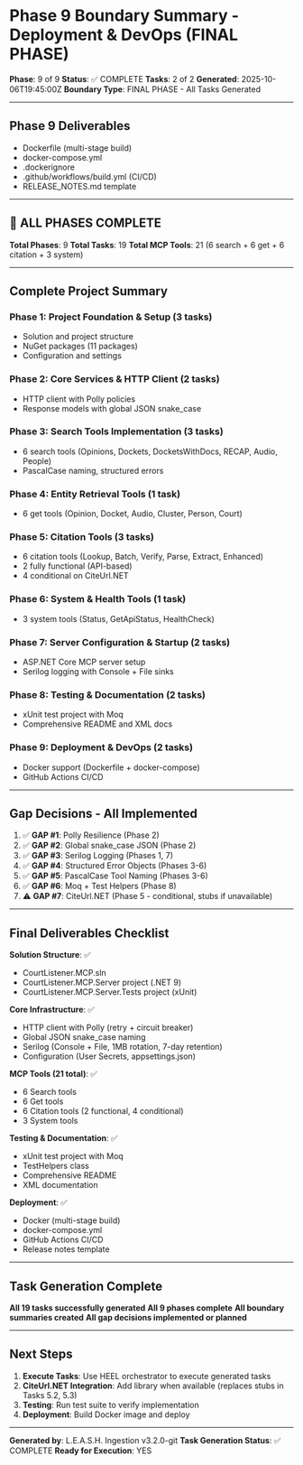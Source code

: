 # Phase 9 Boundary Summary - Deployment & DevOps (FINAL PHASE)

**Phase**: 9 of 9
**Status**: ✅ COMPLETE
**Tasks**: 2 of 2
**Generated**: 2025-10-06T19:45:00Z
**Boundary Type**: FINAL PHASE - All Tasks Generated

---

## Phase 9 Deliverables
- Dockerfile (multi-stage build)
- docker-compose.yml
- .dockerignore
- .github/workflows/build.yml (CI/CD)
- RELEASE_NOTES.md template

---

## 🎉 ALL PHASES COMPLETE

**Total Phases**: 9
**Total Tasks**: 19
**Total MCP Tools**: 21 (6 search + 6 get + 6 citation + 3 system)

---

## Complete Project Summary

### Phase 1: Project Foundation & Setup (3 tasks)
- Solution and project structure
- NuGet packages (11 packages)
- Configuration and settings

### Phase 2: Core Services & HTTP Client (2 tasks)
- HTTP client with Polly policies
- Response models with global JSON snake_case

### Phase 3: Search Tools Implementation (3 tasks)
- 6 search tools (Opinions, Dockets, DocketsWithDocs, RECAP, Audio, People)
- PascalCase naming, structured errors

### Phase 4: Entity Retrieval Tools (1 task)
- 6 get tools (Opinion, Docket, Audio, Cluster, Person, Court)

### Phase 5: Citation Tools (3 tasks)
- 6 citation tools (Lookup, Batch, Verify, Parse, Extract, Enhanced)
- 2 fully functional (API-based)
- 4 conditional on CiteUrl.NET

### Phase 6: System & Health Tools (1 task)
- 3 system tools (Status, GetApiStatus, HealthCheck)

### Phase 7: Server Configuration & Startup (2 tasks)
- ASP.NET Core MCP server setup
- Serilog logging with Console + File sinks

### Phase 8: Testing & Documentation (2 tasks)
- xUnit test project with Moq
- Comprehensive README and XML docs

### Phase 9: Deployment & DevOps (2 tasks)
- Docker support (Dockerfile + docker-compose)
- GitHub Actions CI/CD

---

## Gap Decisions - All Implemented

1. ✅ **GAP #1**: Polly Resilience (Phase 2)
2. ✅ **GAP #2**: Global snake_case JSON (Phase 2)
3. ✅ **GAP #3**: Serilog Logging (Phases 1, 7)
4. ✅ **GAP #4**: Structured Error Objects (Phases 3-6)
5. ✅ **GAP #5**: PascalCase Tool Naming (Phases 3-6)
6. ✅ **GAP #6**: Moq + Test Helpers (Phase 8)
7. ⚠️ **GAP #7**: CiteUrl.NET (Phase 5 - conditional, stubs if unavailable)

---

## Final Deliverables Checklist

**Solution Structure**: ✅
- CourtListener.MCP.sln
- CourtListener.MCP.Server project (.NET 9)
- CourtListener.MCP.Server.Tests project (xUnit)

**Core Infrastructure**: ✅
- HTTP client with Polly (retry + circuit breaker)
- Global JSON snake_case naming
- Serilog (Console + File, 1MB rotation, 7-day retention)
- Configuration (User Secrets, appsettings.json)

**MCP Tools (21 total)**: ✅
- 6 Search tools
- 6 Get tools
- 6 Citation tools (2 functional, 4 conditional)
- 3 System tools

**Testing & Documentation**: ✅
- xUnit test project with Moq
- TestHelpers class
- Comprehensive README
- XML documentation

**Deployment**: ✅
- Docker (multi-stage build)
- docker-compose.yml
- GitHub Actions CI/CD
- Release notes template

---

## Task Generation Complete

**All 19 tasks successfully generated**
**All 9 phases complete**
**All boundary summaries created**
**All gap decisions implemented or planned**

---

## Next Steps

1. **Execute Tasks**: Use HEEL orchestrator to execute generated tasks
2. **CiteUrl.NET Integration**: Add library when available (replaces stubs in Tasks 5.2, 5.3)
3. **Testing**: Run test suite to verify implementation
4. **Deployment**: Build Docker image and deploy

---

**Generated by**: L.E.A.S.H. Ingestion v3.2.0-git
**Task Generation Status**: ✅ COMPLETE
**Ready for Execution**: YES
